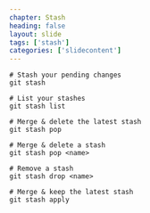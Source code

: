 ```yaml
---
chapter: Stash
heading: false
layout: slide
tags: ['stash']
categories: ['slidecontent']
---
```


	# Stash your pending changes
	git stash

	# List your stashes
	git stash list

	# Merge & delete the latest stash
	git stash pop

	# Merge & delete a stash
	git stash pop <name>

	# Remove a stash
	git stash drop <name>

	# Merge & keep the latest stash
	git stash apply